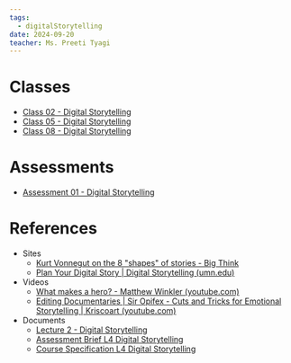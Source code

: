 ```yaml
---
tags:
  - digitalStorytelling
date: 2024-09-20
teacher: Ms. Preeti Tyagi
---
```

# Classes
- [Class 02 - Digital Storytelling](Class%2002%20-%20Digital%20Storytelling.md)
- [Class 05 - Digital Storytelling](Class%2005%20-%20Digital%20Storytelling.md)
- [Class 08 - Digital Storytelling](Class%2008%20-%20Digital%20Storytelling.md)
# Assessments
- [Assessment 01 - Digital Storytelling](Assessments/Assessment%2001%20-%20Digital%20Storytelling.md)
# References
- Sites
	- [Kurt Vonnegut on the 8 "shapes" of stories - Big Think](https://bigthink.com/high-culture/vonnegut-shapes/#rebelltitem3)
	- [Plan Your Digital Story | Digital Storytelling (umn.edu)](https://digitalstory.umn.edu/students/plan)
- Videos
	- [What makes a hero? - Matthew Winkler (youtube.com)](https://www.youtube.com/watch?v=Hhk4N9A0oCA)
	- [Editing Documentaries | Sir Opifex - Cuts and Tricks for Emotional Storytelling | Kriscoart (youtube.com)](https://www.youtube.com/watch?v=COFpFGOSJV0)
- Documents
	- [Lecture 2 - Digital Storytelling](Documents/Lecture%201%20-%20Digital%20Storytelling.pptx)
	- [Assessment Brief L4 Digital Storytelling](Documents/Assesment%20Brief%20L4%20Digital%20Storytelling.pdf)
	- [Course Specification L4 Digital Storytelling](Documents/Course%20Specification%20L4%20Digital%20Storytelling.pdf)